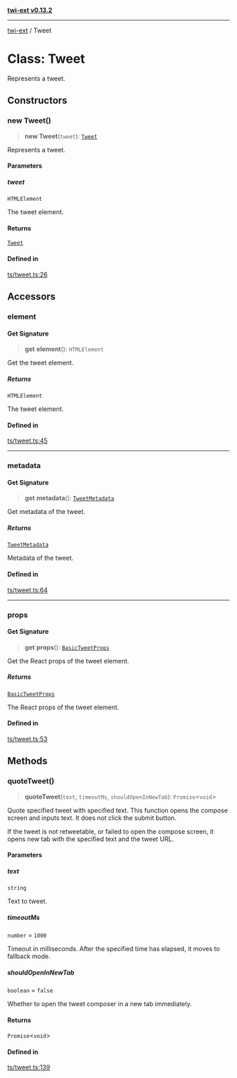 [**twi-ext v0.13.2**](../README.md)

***

[twi-ext](../README.md) / Tweet

# Class: Tweet

Represents a tweet.

## Constructors

### new Tweet()

> **new Tweet**(`tweet`): [`Tweet`](Tweet.md)

Represents a tweet.

#### Parameters

##### tweet

`HTMLElement`

The tweet element.

#### Returns

[`Tweet`](Tweet.md)

#### Defined in

[ts/tweet.ts:26](https://github.com/Robot-Inventor/twi-ext/blob/954e335f23904a0355a79e4133d59c9888108e45/src/ts/tweet.ts#L26)

## Accessors

### element

#### Get Signature

> **get** **element**(): `HTMLElement`

Get the tweet element.

##### Returns

`HTMLElement`

The tweet element.

#### Defined in

[ts/tweet.ts:45](https://github.com/Robot-Inventor/twi-ext/blob/954e335f23904a0355a79e4133d59c9888108e45/src/ts/tweet.ts#L45)

***

### metadata

#### Get Signature

> **get** **metadata**(): [`TweetMetadata`](../interfaces/TweetMetadata.md)

Get metadata of the tweet.

##### Returns

[`TweetMetadata`](../interfaces/TweetMetadata.md)

Metadata of the tweet.

#### Defined in

[ts/tweet.ts:64](https://github.com/Robot-Inventor/twi-ext/blob/954e335f23904a0355a79e4133d59c9888108e45/src/ts/tweet.ts#L64)

***

### props

#### Get Signature

> **get** **props**(): [`BasicTweetProps`](../interfaces/BasicTweetProps.md)

Get the React props of the tweet element.

##### Returns

[`BasicTweetProps`](../interfaces/BasicTweetProps.md)

The React props of the tweet element.

#### Defined in

[ts/tweet.ts:53](https://github.com/Robot-Inventor/twi-ext/blob/954e335f23904a0355a79e4133d59c9888108e45/src/ts/tweet.ts#L53)

## Methods

### quoteTweet()

> **quoteTweet**(`text`, `timeoutMs`, `shouldOpenInNewTab`): `Promise`\<`void`\>

Quote specified tweet with specified text.
This function opens the compose screen and inputs text.
It does not click the submit button.

If the tweet is not retweetable, or failed to open the compose screen,
it opens new tab with the specified text and the tweet URL.

#### Parameters

##### text

`string`

Text to tweet.

##### timeoutMs

`number` = `1000`

Timeout in milliseconds. After the specified time has elapsed, it moves to fallback mode.

##### shouldOpenInNewTab

`boolean` = `false`

Whether to open the tweet composer in a new tab immediately.

#### Returns

`Promise`\<`void`\>

#### Defined in

[ts/tweet.ts:139](https://github.com/Robot-Inventor/twi-ext/blob/954e335f23904a0355a79e4133d59c9888108e45/src/ts/tweet.ts#L139)
